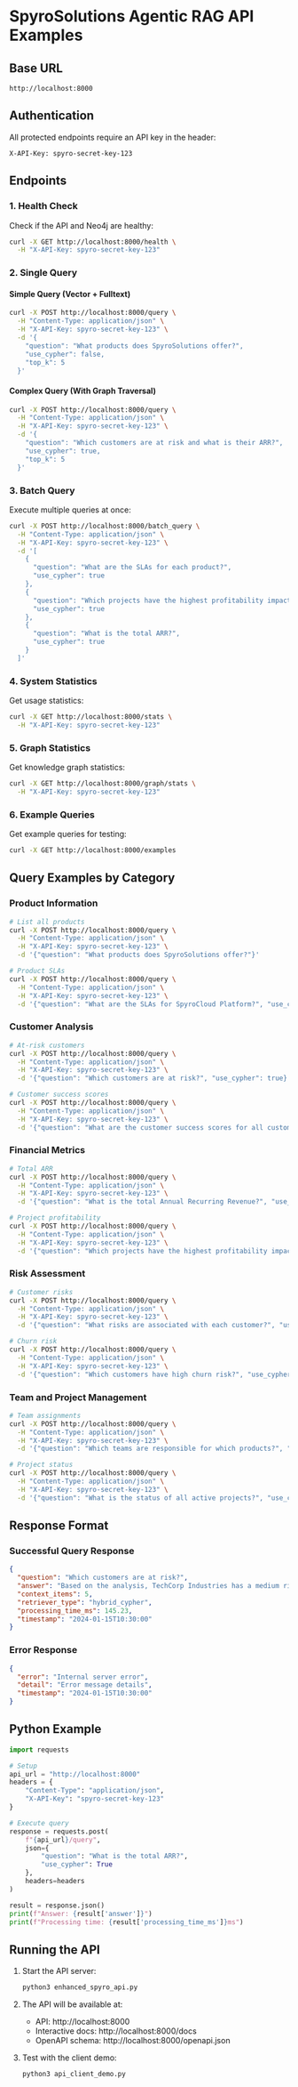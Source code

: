 # SpyroSolutions Agentic RAG API Examples

## Base URL
```
http://localhost:8000
```

## Authentication
All protected endpoints require an API key in the header:
```
X-API-Key: spyro-secret-key-123
```

## Endpoints

### 1. Health Check
Check if the API and Neo4j are healthy:

```bash
curl -X GET http://localhost:8000/health \
  -H "X-API-Key: spyro-secret-key-123"
```

### 2. Single Query

#### Simple Query (Vector + Fulltext)
```bash
curl -X POST http://localhost:8000/query \
  -H "Content-Type: application/json" \
  -H "X-API-Key: spyro-secret-key-123" \
  -d '{
    "question": "What products does SpyroSolutions offer?",
    "use_cypher": false,
    "top_k": 5
  }'
```

#### Complex Query (With Graph Traversal)
```bash
curl -X POST http://localhost:8000/query \
  -H "Content-Type: application/json" \
  -H "X-API-Key: spyro-secret-key-123" \
  -d '{
    "question": "Which customers are at risk and what is their ARR?",
    "use_cypher": true,
    "top_k": 5
  }'
```

### 3. Batch Query
Execute multiple queries at once:

```bash
curl -X POST http://localhost:8000/batch_query \
  -H "Content-Type: application/json" \
  -H "X-API-Key: spyro-secret-key-123" \
  -d '[
    {
      "question": "What are the SLAs for each product?",
      "use_cypher": true
    },
    {
      "question": "Which projects have the highest profitability impact?",
      "use_cypher": true
    },
    {
      "question": "What is the total ARR?",
      "use_cypher": true
    }
  ]'
```

### 4. System Statistics
Get usage statistics:

```bash
curl -X GET http://localhost:8000/stats \
  -H "X-API-Key: spyro-secret-key-123"
```

### 5. Graph Statistics
Get knowledge graph statistics:

```bash
curl -X GET http://localhost:8000/graph/stats \
  -H "X-API-Key: spyro-secret-key-123"
```

### 6. Example Queries
Get example queries for testing:

```bash
curl -X GET http://localhost:8000/examples
```

## Query Examples by Category

### Product Information
```bash
# List all products
curl -X POST http://localhost:8000/query \
  -H "Content-Type: application/json" \
  -H "X-API-Key: spyro-secret-key-123" \
  -d '{"question": "What products does SpyroSolutions offer?"}'

# Product SLAs
curl -X POST http://localhost:8000/query \
  -H "Content-Type: application/json" \
  -H "X-API-Key: spyro-secret-key-123" \
  -d '{"question": "What are the SLAs for SpyroCloud Platform?", "use_cypher": true}'
```

### Customer Analysis
```bash
# At-risk customers
curl -X POST http://localhost:8000/query \
  -H "Content-Type: application/json" \
  -H "X-API-Key: spyro-secret-key-123" \
  -d '{"question": "Which customers are at risk?", "use_cypher": true}'

# Customer success scores
curl -X POST http://localhost:8000/query \
  -H "Content-Type: application/json" \
  -H "X-API-Key: spyro-secret-key-123" \
  -d '{"question": "What are the customer success scores for all customers?"}'
```

### Financial Metrics
```bash
# Total ARR
curl -X POST http://localhost:8000/query \
  -H "Content-Type: application/json" \
  -H "X-API-Key: spyro-secret-key-123" \
  -d '{"question": "What is the total Annual Recurring Revenue?", "use_cypher": true}'

# Project profitability
curl -X POST http://localhost:8000/query \
  -H "Content-Type: application/json" \
  -H "X-API-Key: spyro-secret-key-123" \
  -d '{"question": "Which projects have the highest profitability impact?", "use_cypher": true}'
```

### Risk Assessment
```bash
# Customer risks
curl -X POST http://localhost:8000/query \
  -H "Content-Type: application/json" \
  -H "X-API-Key: spyro-secret-key-123" \
  -d '{"question": "What risks are associated with each customer?", "use_cypher": true}'

# Churn risk
curl -X POST http://localhost:8000/query \
  -H "Content-Type: application/json" \
  -H "X-API-Key: spyro-secret-key-123" \
  -d '{"question": "Which customers have high churn risk?", "use_cypher": true}'
```

### Team and Project Management
```bash
# Team assignments
curl -X POST http://localhost:8000/query \
  -H "Content-Type: application/json" \
  -H "X-API-Key: spyro-secret-key-123" \
  -d '{"question": "Which teams are responsible for which products?", "use_cypher": true}'

# Project status
curl -X POST http://localhost:8000/query \
  -H "Content-Type: application/json" \
  -H "X-API-Key: spyro-secret-key-123" \
  -d '{"question": "What is the status of all active projects?", "use_cypher": true}'
```

## Response Format

### Successful Query Response
```json
{
  "question": "Which customers are at risk?",
  "answer": "Based on the analysis, TechCorp Industries has a medium risk level...",
  "context_items": 5,
  "retriever_type": "hybrid_cypher",
  "processing_time_ms": 145.23,
  "timestamp": "2024-01-15T10:30:00"
}
```

### Error Response
```json
{
  "error": "Internal server error",
  "detail": "Error message details",
  "timestamp": "2024-01-15T10:30:00"
}
```

## Python Example
```python
import requests

# Setup
api_url = "http://localhost:8000"
headers = {
    "Content-Type": "application/json",
    "X-API-Key": "spyro-secret-key-123"
}

# Execute query
response = requests.post(
    f"{api_url}/query",
    json={
        "question": "What is the total ARR?",
        "use_cypher": True
    },
    headers=headers
)

result = response.json()
print(f"Answer: {result['answer']}")
print(f"Processing time: {result['processing_time_ms']}ms")
```

## Running the API

1. Start the API server:
   ```bash
   python3 enhanced_spyro_api.py
   ```

2. The API will be available at:
   - API: http://localhost:8000
   - Interactive docs: http://localhost:8000/docs
   - OpenAPI schema: http://localhost:8000/openapi.json

3. Test with the client demo:
   ```bash
   python3 api_client_demo.py
   ```